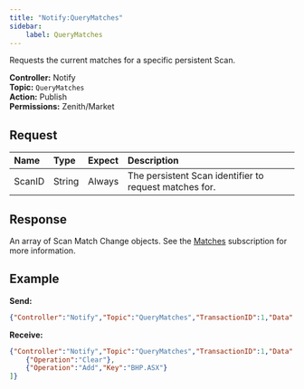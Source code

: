 ```yaml
---
title: "Notify:QueryMatches"
sidebar:
    label: QueryMatches
---
```


Requests the current matches for a specific persistent Scan.

**Controller:** Notify\
**Topic:** `QueryMatches`\
**Action:** Publish\
**Permissions:** Zenith/Market

## Request

| Name   | Type    | Expect   | Description |
| :------| :------ | :------- | :--- |
| ScanID | String  | Always   | The persistent Scan identifier to request matches for. |

## Response

An array of Scan Match Change objects. See the [Matches](../matches/) subscription for more information.

## Example

**Send:**
```json
{"Controller":"Notify","Topic":"QueryMatches","TransactionID":1,"Data":{"ScanID":"j5Tm6X"}}
```

**Receive:**
```json
{"Controller":"Notify","Topic":"QueryMatches","TransactionID":1,"Data":"Data":[
	{"Operation":"Clear"},
	{"Operation":"Add","Key":"BHP.ASX"}
]}
```
